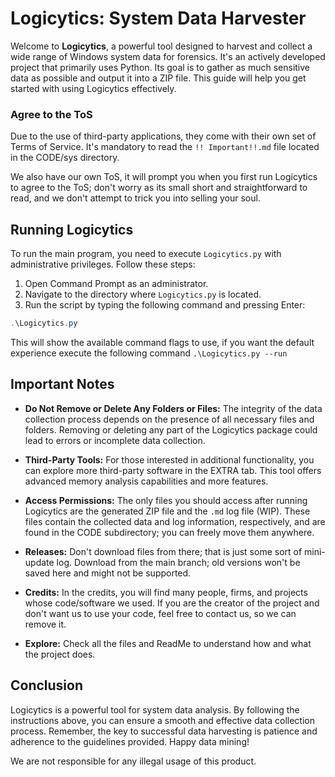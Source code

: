 # Logicytics: System Data Harvester

Welcome to **Logicytics**, a powerful tool designed to harvest and collect a wide range of Windows system data for forensics. It's an actively developed project that primarily uses Python. Its goal is to gather as much sensitive data as possible and output it into a ZIP file. This guide will help you get started with using Logicytics effectively.


### Agree to the ToS

Due to the use of third-party applications, they come with their own set of Terms of Service. It's mandatory to read the `!! Important!!.md` file located in the CODE/sys directory.

We also have our own ToS, it will prompt you when you first run Logicytics to agree to the ToS; don't worry as its small short and straightforward to read, and we don't attempt to trick you into selling your soul.

## Running Logicytics

To run the main program, you need to execute `Logicytics.py` with administrative privileges. Follow these steps:

1. Open Command Prompt as an administrator.
2. Navigate to the directory where `Logicytics.py` is located.
3. Run the script by typing the following command and pressing Enter:

```powershell
.\Logicytics.py
```

This will show the available command flags to use, if you want the default experience execute the following command `.\Logicytics.py --run`

## Important Notes

- **Do Not Remove or Delete Any Folders or Files:** The integrity of the data collection process depends on the presence of all necessary files and folders. Removing or deleting any part of the Logicytics package could lead to errors or incomplete data collection.

- **Third-Party Tools:** For those interested in additional functionality, you can explore more third-party software in the EXTRA tab. This tool offers advanced memory analysis capabilities and more features.

- **Access Permissions:** The only files you should access after running Logicytics are the generated ZIP file and the `.md` log file (WIP). These files contain the collected data and log information, respectively, and are found in the CODE subdirectory; you can freely move them anywhere.

- **Releases:** Don't download files from there; that is just some sort of mini-update log. Download from the main branch; old versions won't be saved here and might not be supported.

- **Credits:** In the credits, you will find many people, firms, and projects whose code/software we used. If you are the creator of the project and don't want us to use your code, feel free to contact us, so we can remove it.

- **Explore:** Check all the files and ReadMe to understand how and what the project does.

## Conclusion

Logicytics is a powerful tool for system data analysis. By following the instructions above, you can ensure a smooth and effective data collection process. Remember, the key to successful data harvesting is patience and adherence to the guidelines provided. Happy data mining!

We are not responsible for any illegal usage of this product.
